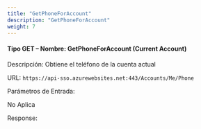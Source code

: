 ```yaml
---
title: "GetPhoneForAccount"
description: "GetPhoneForAccount"
weight: 7
---
```


#### Tipo GET – Nombre: GetPhoneForAccount (Current Account) ####

Descripción: Obtiene el teléfono de la cuenta actual

URL: `https://api-sso.azurewebsites.net:443/Accounts/Me/Phone`

Parámetros de Entrada:

No Aplica

Response: